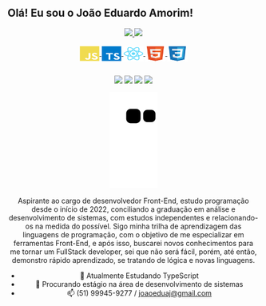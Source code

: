 ## Olá! Eu sou o João Eduardo Amorim!

<div align="center">
  <a href="https://github.com/Joao-Eduardo-AJ">
  <img height="165em" src="https://github-readme-stats.vercel.app/api?username=Joao-Eduardo-Aj&show_icons=true&theme=blueberry&include_all_commits=true&count_private=true"/>
  <img height="165em" src="https://github-readme-stats.vercel.app/api/top-langs/?username=Joao-Eduardo-Aj&layout=compact&langs_count=7&theme=blueberry"/>
</div>

<div style="display: inline_block" align="center"><br>
  <img align="center" alt="João-Js" height="30" width="40" src="https://raw.githubusercontent.com/devicons/devicon/master/icons/javascript/javascript-plain.svg">
  <img align="center" alt="João-Ts" height="30" width="40" src="https://raw.githubusercontent.com/devicons/devicon/master/icons/typescript/typescript-plain.svg">
  <img align="center" alt="João-React" height="30" width="40" src="https://raw.githubusercontent.com/devicons/devicon/master/icons/react/react-original.svg">
  <img align="center" alt="João-HTML" height="30" width="40" src="https://raw.githubusercontent.com/devicons/devicon/master/icons/html5/html5-original.svg">
  <img align="center" alt="João-CSS" height="30" width="40" src="https://raw.githubusercontent.com/devicons/devicon/master/icons/css3/css3-original.svg">
  
  ##
 
<div> 
  <a href="https://www.instagram.com/ed.amoriim/" target="_blank"><img src="https://img.shields.io/badge/-Instagram-%23E4405F?style=for-the-badge&logo=instagram&logoColor=white" target="_blank"></a>
 <a href="discordapp.com/users/430751947281137665" target="_blank"><img src="https://img.shields.io/badge/Discord-7289DA?style=for-the-badge&logo=discord&logoColor=white" target="_blank"></a> 
  <a href = "mailto:contatorafaballerini@gmail.com"><img src="https://img.shields.io/badge/-Gmail-%23333?style=for-the-badge&logo=gmail&logoColor=white" target="_blank"></a>
  <a href="https://www.linkedin.com/in/rafaella-ballerini-45875016a" target="_blank"><img src="https://img.shields.io/badge/-LinkedIn-%230077B5?style=for-the-badge&logo=linkedin&logoColor=white" target="_blank"></a> 
 
  ![Snake animation](https://github.com/Joao-Eduardo-AJ/Joao-Eduardo-AJ/blob/output/github-contribution-grid-snake.svg)
 
</div>

Aspirante ao cargo de desenvolvedor Front-End, estudo programação desde o início de 2022, conciliando a graduação em análise e desenvolvimento de sistemas, com estudos independentes e relacionando-os na medida do possível. Sigo minha trilha de aprendizagem das linguagens de programação, com o objetivo de me especializar em ferramentas Front-End, e após isso, buscarei novos conhecimentos para me tornar um FullStack developer, sei que não será fácil, porém, até então, demonstro rápido aprendizado, se tratando de lógica e novas linguagens.

- 🌱 Atualmente Estudando TypeScript
- 👯 Procurando estágio na área de desenvolvimento de sistemas
- 📫 (51) 99945-9277 / joaoeduaj@gmail.com
